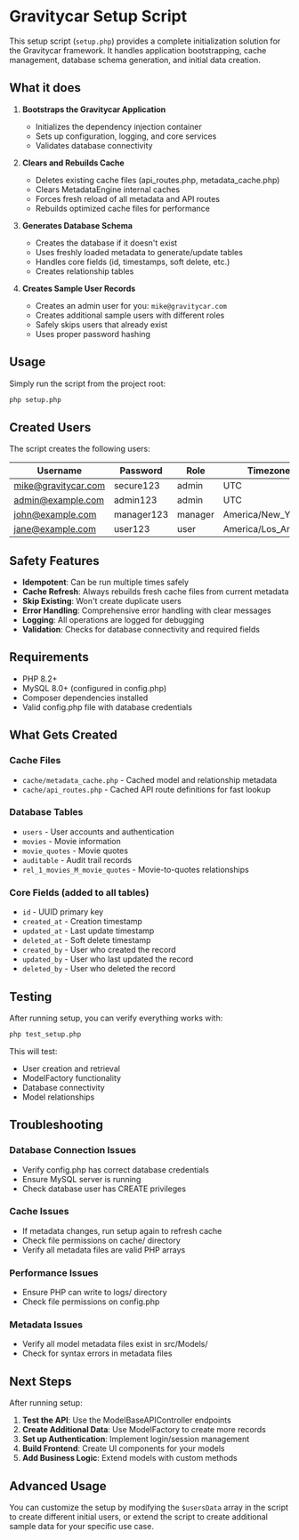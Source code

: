 # Gravitycar Setup Script

This setup script (`setup.php`) provides a complete initialization solution for the Gravitycar framework. It handles application bootstrapping, cache management, database schema generation, and initial data creation.

## What it does

1. **Bootstraps the Gravitycar Application**
   - Initializes the dependency injection container
   - Sets up configuration, logging, and core services
   - Validates database connectivity

2. **Clears and Rebuilds Cache**
   - Deletes existing cache files (api_routes.php, metadata_cache.php)
   - Clears MetadataEngine internal caches
   - Forces fresh reload of all metadata and API routes
   - Rebuilds optimized cache files for performance

3. **Generates Database Schema**
   - Creates the database if it doesn't exist
   - Uses freshly loaded metadata to generate/update tables
   - Handles core fields (id, timestamps, soft delete, etc.)
   - Creates relationship tables

4. **Creates Sample User Records**
   - Creates an admin user for you: `mike@gravitycar.com`
   - Creates additional sample users with different roles
   - Safely skips users that already exist
   - Uses proper password hashing

## Usage

Simply run the script from the project root:

```bash
php setup.php
```

## Created Users

The script creates the following users:

| Username | Password | Role | Timezone |
|----------|----------|------|----------|
| mike@gravitycar.com | secure123 | admin | UTC |
| admin@example.com | admin123 | admin | UTC |
| john@example.com | manager123 | manager | America/New_York |
| jane@example.com | user123 | user | America/Los_Angeles |

## Safety Features

- **Idempotent**: Can be run multiple times safely
- **Cache Refresh**: Always rebuilds fresh cache files from current metadata
- **Skip Existing**: Won't create duplicate users
- **Error Handling**: Comprehensive error handling with clear messages
- **Logging**: All operations are logged for debugging
- **Validation**: Checks for database connectivity and required fields

## Requirements

- PHP 8.2+
- MySQL 8.0+ (configured in config.php)
- Composer dependencies installed
- Valid config.php file with database credentials

## What Gets Created

### Cache Files
- `cache/metadata_cache.php` - Cached model and relationship metadata
- `cache/api_routes.php` - Cached API route definitions for fast lookup

### Database Tables
- `users` - User accounts and authentication
- `movies` - Movie information
- `movie_quotes` - Movie quotes
- `auditable` - Audit trail records
- `rel_1_movies_M_movie_quotes` - Movie-to-quotes relationships

### Core Fields (added to all tables)
- `id` - UUID primary key
- `created_at` - Creation timestamp
- `updated_at` - Last update timestamp
- `deleted_at` - Soft delete timestamp
- `created_by` - User who created the record
- `updated_by` - User who last updated the record
- `deleted_by` - User who deleted the record

## Testing

After running setup, you can verify everything works with:

```bash
php test_setup.php
```

This will test:
- User creation and retrieval
- ModelFactory functionality
- Database connectivity
- Model relationships

## Troubleshooting

### Database Connection Issues
- Verify config.php has correct database credentials
- Ensure MySQL server is running
- Check database user has CREATE privileges

### Cache Issues
- If metadata changes, run setup again to refresh cache
- Check file permissions on cache/ directory
- Verify all metadata files are valid PHP arrays

### Performance Issues
- Ensure PHP can write to logs/ directory
- Check file permissions on config.php

### Metadata Issues
- Verify all model metadata files exist in src/Models/
- Check for syntax errors in metadata files

## Next Steps

After running setup:

1. **Test the API**: Use the ModelBaseAPIController endpoints
2. **Create Additional Data**: Use ModelFactory to create more records
3. **Set up Authentication**: Implement login/session management
4. **Build Frontend**: Create UI components for your models
5. **Add Business Logic**: Extend models with custom methods

## Advanced Usage

You can customize the setup by modifying the `$usersData` array in the script to create different initial users, or extend the script to create additional sample data for your specific use case.
